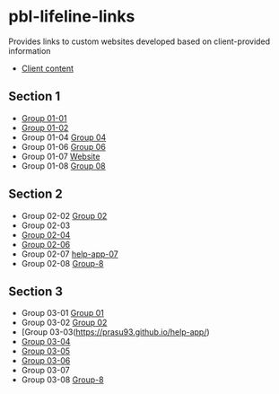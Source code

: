 # pbl-lifeline-links

Provides links to custom websites developed based on client-provided information

- [Client content](https://github.com/denisecase/pbl-lifeline)

## Section 1

- [Group 01-01](https://cweltonsmith.github.io/pbl-website/index.html)
- [Group 01-02](https://rethima-reddy.github.io/Help-app/)
- Group 01-04 [Group 04](https://dakotagrvtt.github.io/pbl-lifeline/)
- Group 01-06 [Group 06](https://jeevanreddymure.github.io/Help/)
- Group 01-07 [Website](https://kdibben.github.io/group-7-help-app/)
- Group 01-08 [Group 08](https://jyothsna5268.github.io/group8-help-app/)

## Section 2

- Group 02-02 [Group 02](https://aawajjoshi.github.io/pbl-lifeline/)
- Group 02-03
- [Group 02-04](https://terry-woosley.github.io/help-app/)
- [Group 02-06](https://anil-bomma.github.io/pbl-help-app/)
- Group 02-07 [help-app-07](https://prudhvi15.github.io/help-app-07/)
- Group 02-08 [Group-8](https://suma-gitrep.github.io/help-app/)

## Section 3

- Group 03-01 [Group 01](https://chinmayi98.github.io/help-app/)
- Group 03-02 [Group 02](https://nikithakethireddy1996.github.io/help-app/)
- [Group 03-03(https://prasu93.github.io/help-app/)
- [Group 03-04](https://github.com/Sravani537520/Help_app/)
- [Group 03-05](https://chetankudaravalli16.github.io/Help-app-05/)
- [Group 03-06](https://gorantla96.github.io/group6/)
- Group 03-07
- Group 03-08 [Group-8](https://sushmita-rudra.github.io/help-app-08/)

